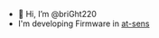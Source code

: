 - 👋 Hi, I’m @briGht220
- I'm developing Firmware in [at-sens](https://www.atsens.com/atsens/index.html)

<!---
briGht220/briGht220 is a ✨ special ✨ repository because its `README.md` (this file) appears on your GitHub profile.
You can click the Preview link to take a look at your changes.
--->
